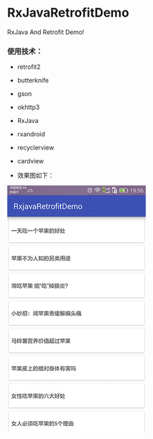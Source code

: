 # RxJavaRetrofitDemo
RxJava And Retrofit Demo!

### 使用技术：

- retrofit2

- butterknife

- gson

- okhttp3

- RxJava

- rxandroid

- recyclerview

- cardview

* 效果图如下：

![Alt text](/Screenshot.jpeg)





